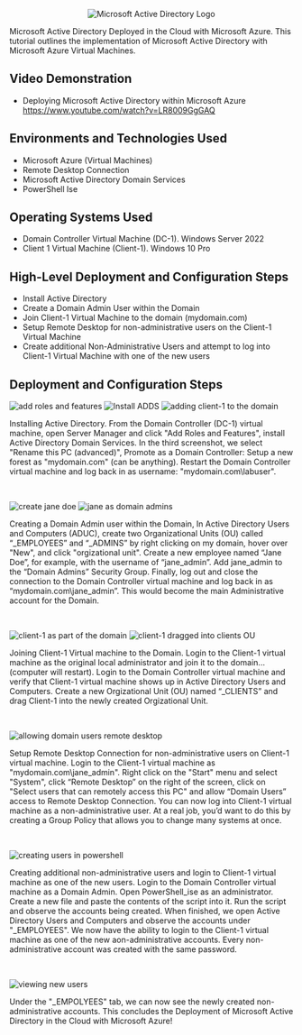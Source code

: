 
<p align="center">
<img src="https://i.imgur.com/pU5A58S.png" alt="Microsoft Active Directory Logo"/>
</p>

Microsoft Active Directory Deployed in the Cloud with Microsoft Azure.
This tutorial outlines the implementation of Microsoft Active Directory with Microsoft Azure Virtual Machines.<br />


<h2>Video Demonstration</h2>

- Deploying Microsoft Active Directory within Microsoft Azure https://www.youtube.com/watch?v=LR8009GgGAQ

<h2>Environments and Technologies Used</h2>

- Microsoft Azure (Virtual Machines)
- Remote Desktop Connection
- Microsoft Active Directory Domain Services
- PowerShell Ise

<h2>Operating Systems Used </h2>

- Domain Controller Virtual Machine (DC-1). Windows Server 2022
- Client 1 Virtual Machine (Client-1). Windows 10 Pro

<h2>High-Level Deployment and Configuration Steps</h2>

- Install Active Directory
- Create a Domain Admin User within the Domain
- Join Client-1 Virtual Machine to the domain (mydomain.com)
- Setup Remote Desktop for non-administrative users on the Client-1 Virtual Machine
- Create additional Non-Administrative Users and attempt to log into Client-1 Virtual Machine with one of the new users



<h2>Deployment and Configuration Steps</h2>

<p>

![add roles and features](https://github.com/user-attachments/assets/e304d5ee-fce9-4b9d-b7e8-e148696c921e) ![Install ADDS](https://github.com/user-attachments/assets/2543fd29-1010-4c59-8785-7fe548d6ad00) ![adding  client-1 to the domain](https://github.com/user-attachments/assets/67bb888f-8c85-4d79-b47f-383b8fac5d67)

  
</p>
<p>
Installing Active Directory. From the Domain Controller (DC-1) virtual machine, open Server Manager and click "Add Roles and Features", install Active Directory Domain Services. In the third screenshot, we select "Rename this PC (advanced)", Promote as a Domain Controller: Setup a new forest as "mydomain.com" (can be anything). Restart the Domain Controller virtual machine and log back in as username: "mydomain.com\labuser".
</p>
<br />

<p>

![create jane doe](https://github.com/user-attachments/assets/4f8eb0fc-d6f2-4943-908b-75a7082cb274) ![jane as domain admins](https://github.com/user-attachments/assets/872a2324-fcd9-439b-9f58-cac5cb5258c4)

</p>
<p>
Creating a Domain Admin user within the Domain, In Active Directory Users and Computers (ADUC), create two Organizational Units (OU) called “_EMPLOYEES” and “_ADMINS” by right clicking on my domain, hover over "New", and click "orgizational unit". Create a new employee named “Jane Doe”, for example, with the username of “jane_admin”. Add jane_admin to the “Domain Admins” Security Group. Finally, log out and close the connection to the Domain Controller virtual machine and log back in as “mydomain.com\jane_admin”. This would become the main Administrative account for the Domain.    
</p>
<br />

<p>

![client-1 as part of the domain](https://github.com/user-attachments/assets/e3235c44-beeb-48bd-811c-ff7ef1b743b4) ![client-1 dragged into clients OU](https://github.com/user-attachments/assets/0ddbb558-9160-456e-9812-851093990baf)

</p>
<p>
Joining Client-1 Virtual machine to the Domain. Login to the Client-1 virtual machine as the original local administrator and join it to the domain... (computer will restart). Login to the Domain Controller virtual machine and verify that Client-1 virtual machine shows up in Active Directory Users and Computers. Create a new Orgizational Unit (OU) named “_CLIENTS” and drag Client-1 into the newly created Orgizational Unit. 
</p>
<br />

<p>

![allowing domain users remote desktop](https://github.com/user-attachments/assets/3e956cd5-5294-4f8f-bd1c-f6b3cd4257fa)

</p>
<p>
Setup Remote Desktop Connection for non-administrative users on Client-1 virtual machine. Login to the Client-1 virtual machine as "mydomain.com\jane_admin". Right click on the "Start" menu and select "System", click “Remote Desktop” on the right of the screen, click on "Select users that can remotely access this PC" and allow “Domain Users” access to Remote Desktop Connection. You can now log into Client-1 virtual machine as a non-administrative user. At a real job, you’d want to do this by creating a Group Policy that allows you to change many systems at once.

</p>
<br />

<p>

![creating users in powershell](https://github.com/user-attachments/assets/682f42aa-8854-497f-ad40-626dcd6fddf2)

</p>
<p>
Creating additional non-administrative users and login to Client-1 virtual machine as one of the new users. Login to the Domain Controller virtual machine as a Domain Admin. Open PowerShell_ise as an administrator. Create a new file and paste the contents of the script into it. Run the script and observe the accounts being created. When finished, we open Active Directory Users and Computers and observe the accounts under "_EMPLOYEES". We now have the ability to login to the Client-1 virtual machine as one of the new aon-administrative accounts. Every non-administrative account was created with the same password.   
</p>
<br />

<p>

![viewing new users](https://github.com/user-attachments/assets/60b1ec57-935a-4f50-8ea3-ddb38d92d2f5)

</p>
<p>
Under the "_EMPOLYEES" tab, we can now see the newly created non-administrative accounts. This concludes the Deployment of Microsoft Active Directory in the Cloud with Microsoft Azure!   
</p>
<br />

